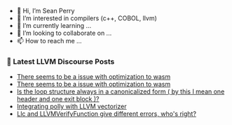 - 👋 Hi, I’m Sean Perry
- 👀 I’m interested in compilers (c++, COBOL, llvm)
- 🌱 I’m currently learning ...
- 💞️ I’m looking to collaborate on ...
- 📫 How to reach me ...

<!---
s66perry/s66perry is a ✨ special ✨ repository because its `README.md` (this file) appears on your GitHub profile.
You can click the Preview link to take a look at your changes.
--->
### 📕 Latest LLVM Discourse Posts

<!-- DISCOURSE-LLVM:START -->
- [There seems to be a issue with optimization to wasm](https://discourse.llvm.org/t/there-seems-to-be-a-issue-with-optimization-to-wasm/71697#post_2)
- [There seems to be a issue with optimization to wasm](https://discourse.llvm.org/t/there-seems-to-be-a-issue-with-optimization-to-wasm/71697#post_1)
- [Is the loop structure always in a canonicalized form &lpar; by this I mean one header and one exit block &rpar;?](https://discourse.llvm.org/t/is-the-loop-structure-always-in-a-canonicalized-form-by-this-i-mean-one-header-and-one-exit-block/71655#post_3)
- [Integrating polly with LLVM vectorizer](https://discourse.llvm.org/t/integrating-polly-with-llvm-vectorizer/69709#post_3)
- [Llc and LLVMVerifyFunction give different errors, who&#39;s right?](https://discourse.llvm.org/t/llc-and-llvmverifyfunction-give-different-errors-whos-right/71678#post_11)
<!-- DISCOURSE-LLVM:END -->

